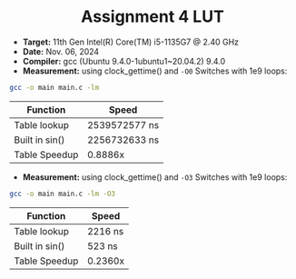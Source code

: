 <div align="center">

# Assignment 4 LUT

</div>

- <b>Target:</b> 11th Gen Intel(R) Core(TM) i5-1135G7 @ 2.40 GHz
- <b>Date:</b> Nov. 06, 2024
- <b>Compiler:</b> gcc (Ubuntu 9.4.0-1ubuntu1~20.04.2) 9.4.0
- <b>Measurement:</b> using clock_gettime() and `-O0` Switches with 1e9 loops:

```sh
gcc -o main main.c -lm
```

<div align="center">

| Function       | Speed         |
| -------------- | ------------- |
| Table lookup   | 2539572577 ns |
| Built in sin() | 2256732633 ns |
| Table Speedup  | 0.8886x       |

</div>

- <b>Measurement:</b> using clock_gettime() and `-O3` Switches with 1e9 loops:

```sh
gcc -o main main.c -lm -O3
```

<div align="center">

| Function       | Speed   |
| -------------- | ------- |
| Table lookup   | 2216 ns |
| Built in sin() | 523 ns  |
| Table Speedup  | 0.2360x |

</div>
